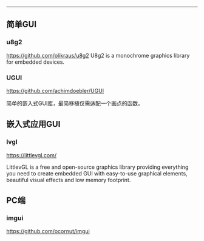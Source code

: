 

---

## 简单GUI

### u8g2

https://github.com/olikraus/u8g2
U8g2 is a monochrome graphics library for embedded devices.

### UGUI

https://github.com/achimdoebler/UGUI

简单的嵌入式GUI库，最简移植仅需适配一个画点的函数。


## 嵌入式应用GUI

### lvgl

https://littlevgl.com/

LittlevGL is a free and open-source graphics library providing everything you need to create embedded GUI with easy-to-use graphical elements, beautiful visual effects and low memory footprint.

## PC端
### imgui

https://github.com/ocornut/imgui

